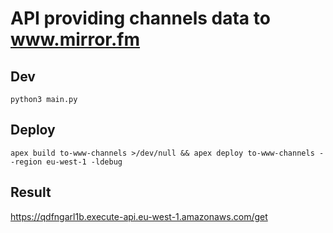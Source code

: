 # API providing channels data to www.mirror.fm

## Dev

    python3 main.py

## Deploy

    apex build to-www-channels >/dev/null && apex deploy to-www-channels --region eu-west-1 -ldebug

## Result

https://qdfngarl1b.execute-api.eu-west-1.amazonaws.com/get
